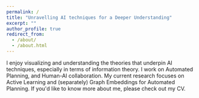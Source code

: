 ```yaml
---
permalink: /
title: "Unravelling AI techniques for a Deeper Understanding"
excerpt: ""
author_profile: true
redirect_from:
  - /about/
  - /about.html
---
```


<!-- Top navigation bar config: _data/navigation.yml -->

I enjoy visualizing and understanding the theories that underpin AI techniques, especially
in terms of information theory. I work on Automated Planning, and Human-AI collaboration. My current research focuses on Active Learning and (separately) Graph Embeddings for Automated Planning. If you'd like to know more about me, please check out my CV.

<!-- I will post articles that describe AI techniques in this light, in the hope that the understanding and perspectives shared might help build intuitions and give a better understanding of some dense approaches in AI . -->
